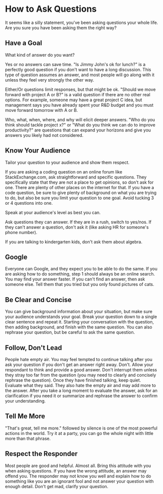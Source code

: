 # How to Ask Questions
It seems like a silly statement, you've been asking questions your whole life.  Are you sure you have been asking them the right way?

## Have a Goal 
What kind of answer do you want? 

Yes or no answers can save time.  "Is Jimmy John's ok for lunch?" is a perfectly good question if you don't want to have a long discussion.  This type of question assumes an answer, and most people will go along with it unless they feel very strongly the other way.  

Either/Or questions limit responses, but that might be ok.  "Should we move forward with project A or B?" is a valid question if there are no other real options.  For example, someone may have a great project C idea, but management says you have already spent your R&D budget and you must move forward tomorrow with A or B.  

Who, what, when, where, and why will elicit deeper answers.  "Who do you think should tackle project x?" or "What do you think we can do to improve productivity?" are questions that can expand your horizons and give you answers you likely had not considered.

## Know Your Audience 
Tailor your question to your audience and show them respect.  

If you are asking a coding question on an online forum like StackExchange.com, ask straightforward and specific questions.  They specifically state that they are not a place to get opinions, so don't ask for one.  There are plenty of other places on the internet for that.  If you have a code question, be sure to give plenty of background on what you are trying to do, but also be sure you limit your question to one goal.  Avoid tucking 3 or 4 questions into one.

Speak at your audience's level as best you can.

Ask questions they can answer.  If they are in a rush, switch to yes/nos.  If they can't answer a question, don't ask it (like asking HR for someone's phone number).

If you are talking to kindergarten kids, don't ask them about algebra.

## Google 
Everyone can Google, and they expect you to be able to do the same.  If you are asking how to do something, step 1 should always be an online search.  You may find your answer faster.  If you can't find an answer, then ask someone else.  Tell them that you tried but you only found pictures of cats.

## Be Clear and Concise 
You can give background information about your situation, but make sure your audience understands your goal.  Break your question down to a single clear sentence and repeat it.  Starting your conversation with the question, then adding background, and finish with the same question.  You can also rephrase your question, but be careful to ask the same question.

## Follow, Don't Lead 
People hate empty air.  You may feel tempted to continue talking after you ask your question if you don't get an answer right away.  Don't.  Allow your respondant to think and provide a good answer.  Don't interrupt them unless they stray too far from the question (you may need to clearly and concisely rephrase the question).  Once they have finished talking, keep quiet.  Evaluate what they said.  They also hate the empty air and may add more to the answer.  After you take a long moment to evaluate the answer, ask for an clarification if you need it or summarize and rephrase the answer to confirm your understanding.

## Tell Me More 
"That's great, tell me more." followed by silence is one of the most powerful actions in the world.  Try it at a party, you can go the whole night with little more than that phrase.

## Respect the Responder 
Most people are good and helpful.  Almost all.  Bring this attitude with you when asking questions.  If you have the wrong attitude, an answer may offend you.  The responder may not know you well and explain how to do something like you are an ignorant fool and not answer your question with enough detail.  Don't get mad, clarify your question.
